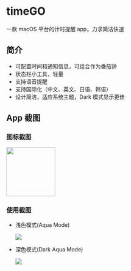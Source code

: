 # timeGO

一款 macOS 平台的计时提醒 app，力求简洁快速

## 简介

- 可配置时间和通知信息，可组合作为番茄钟
- 状态栏小工具，轻量
- 支持语音提醒
- 支持国际化（中文、英文、日语、韩语）
- 设计简洁，适应系统主题，Dark 模式显示更佳

## App 截图

### 图标截图

<img src="https://pichome-1254392422.cos.ap-chengdu.myqcloud.com/img/20190108030519.png" width="128px">

### 使用截图

- 浅色模式(Aqua Mode)

    ![](https://pichome-1254392422.cos.ap-chengdu.myqcloud.com/img/20190213182802.jpg)

    

- 深色模式(Dark Aqua Mode)

    ![](https://pichome-1254392422.cos.ap-chengdu.myqcloud.com/img/20190213182843.jpg)
